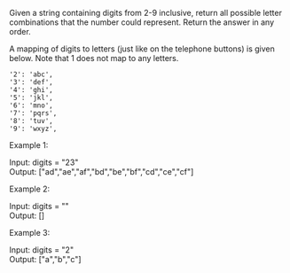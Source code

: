 Given a string containing digits from 2-9 inclusive, return all possible letter combinations that the number could represent. Return the answer in any order.

A mapping of digits to letters (just like on the telephone buttons) is given below. Note that 1 does not map to any letters.

    '2': 'abc',
    '3': 'def',
    '4': 'ghi',
    '5': 'jkl',
    '6': 'mno',
    '7': 'pqrs',
    '8': 'tuv',
    '9': 'wxyz',

Example 1:

Input: digits = "23"<br/>
Output: ["ad","ae","af","bd","be","bf","cd","ce","cf"]

Example 2:

Input: digits = ""<br/>
Output: []

Example 3:

Input: digits = "2"<br/>
Output: ["a","b","c"]
